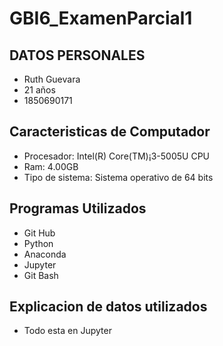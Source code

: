 # GBI6_ExamenParcial1
## DATOS PERSONALES
- Ruth Guevara
- 21 años
- 1850690171
## Caracteristicas de Computador
- Procesador: Intel(R) Core(TM)¡3-5005U CPU
- Ram: 4.00GB
- Tipo de sistema: Sistema operativo de 64 bits
## Programas Utilizados
- Git Hub
- Python
- Anaconda
- Jupyter
- Git Bash
## Explicacion de datos utilizados
- Todo esta en Jupyter
